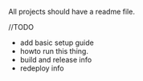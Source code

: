 All projects should have a readme file. 

//TODO 
* add basic setup guide
* howto run this thing. 
* build and release info
* redeploy info

